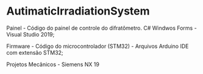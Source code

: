 # AutimaticIrradiationSystem

Painel - Código do painel de controle do difratômetro. C# Windwos Forms - Visual Studio 2019;

Firmware - Código do microcontrolador (STM32) - Arquivos Arduino IDE com extensão STM32;

Projetos Mecânicos - Siemens NX 19
